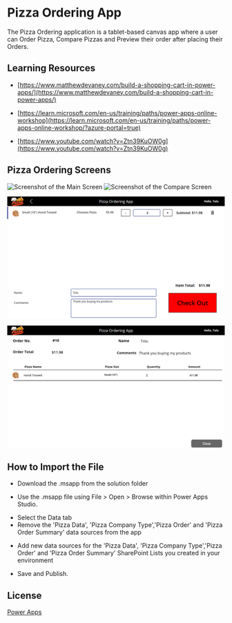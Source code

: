 # Pizza Ordering App

The Pizza Ordering application is a tablet-based canvas app where a user can Order Pizza, Compare Pizzas and Preview their order after placing their Orders.

## Learning Resources
* [https://www.matthewdevaney.com/build-a-shopping-cart-in-power-apps/](https://www.matthewdevaney.com/build-a-shopping-cart-in-power-apps/)
+ [https://learn.microsoft.com/en-us/training/paths/power-apps-online-workshop](https://learn.microsoft.com/en-us/training/paths/power-apps-online-workshop/?azure-portal=true)
- [https://www.youtube.com/watch?v=Ztn39KuOW0g](https://www.youtube.com/watch?v=Ztn39KuOW0g)

## Pizza Ordering Screens
![Screenshot of the Main Screen](https://drive.google.com/file/d/12yLa69OyQmGa_OKTtn23DJpFs3O5C_Nl/view?usp=drive_link)
![Screenshot of the Compare Screen](https://drive.google.com/file/d/16D8GUIn5wWsgkk1_-xnTfz-R8wGnzM3c/view?usp=drive_link)

![Screenshot of the Order Screen](https://github.com/Muqeetat/Power-Platform-Projects/blob/main/Pizza%20Ordering%20App/Order%20Screen.png)

![Screenshot of the Order Preview Screen](https://github.com/Muqeetat/Power-Platform-Projects/blob/main/Pizza%20Ordering%20App/View%20Screen.png)

## How to Import the File

- Download the .msapp from the solution folder
* Use the .msapp file using File > Open > Browse within Power Apps Studio.
- Select the Data tab
- Remove the 'Pizza Data', 'Pizza Company Type','Pizza Order' and 'Pizza Order Summary' data sources from the app
+ Add new data sources for the 'Pizza Data', 'Pizza Company Type','Pizza Order' and 'Pizza Order Summary' SharePoint Lists you created in your environment
* Save and Publish.


## License

[Power Apps](https://make.powerapps.com/)
